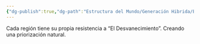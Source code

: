 ```yaml
---
{"dg-publish":true,"dg-path":"Estructura del Mundo/Generación Hibrida/Estabilidad Variable.md","permalink":"/estructura-del-mundo/generacion-hibrida/estabilidad-variable/","dgPassFrontmatter":true}
---
```



Cada región tiene su propia resistencia a “El Desvanecimiento”. Creando una priorización natural.
